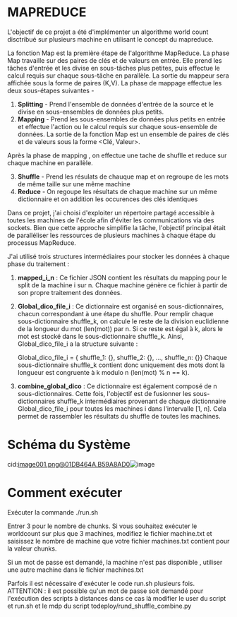 # MAPREDUCE

L'objectif de ce projet a été d'implémenter un algorithme world count disctribué sur plusieurs machine en utilisant le concept du mapreduce.

La fonction Map est la première étape de l'algorithme MapReduce. La phase Map travaille sur des paires de clés et de valeurs en entrée. Elle prend les tâches d'entrée et les divise en sous-tâches plus petites, puis effectue le calcul requis sur chaque sous-tâche en parallèle. La sortie du mappeur sera affichée sous la forme de paires (K,V). La phase de mappage effectue les deux sous-étapes suivantes -
1. **Splitting** - Prend l'ensemble de données d'entrée de la source et le divise en sous-ensembles de données plus petits.
2. **Mapping** - Prend les sous-ensembles de données plus petits en entrée et effectue l'action ou le calcul requis sur chaque sous-ensemble de données.
La sortie de la fonction Map est un ensemble de paires de clés et de valeurs sous la forme <Clé, Valeur>.

Après la phase de mapping , on effectue une tache de shuflle et reduce sur chaque machine en parallèle.

3. **Shuffle** - Prend les résulats de chauque map et on regroupe de les mots de même taille sur une même machine
4. **Reduce** - On regoupe les résultats de chaque machine sur un même dictionnaire et on addition les occurences des clés identiques

Dans ce projet, j'ai choisi d'exploiter un répertoire partagé accessible à toutes les machines de l'école afin d'éviter les communications via des sockets. Bien que cette approche simplifie la tâche, l'objectif principal était de paralléliser les ressources de plusieurs machines à chaque étape du processus MapReduce.



J'ai utilisé trois structures intermédiaires pour stocker les données à chaque phase du traitement :

1. **mapped_i_n** : Ce fichier JSON contient les résultats du mapping pour le split de la machine i sur n. Chaque machine génère ce fichier à partir de son propre traitement des données.

2. **Global_dico_file_i** : Ce dictionnaire est organisé en sous-dictionnaires, chacun correspondant à une étape du shuffle. Pour remplir chaque sous-dictionnaire shuffle_k, on calcule le reste de la division euclidienne de la longueur du mot (len(mot)) par n. Si ce reste est égal à k, alors le mot est stocké dans le sous-dictionnaire shuffle_k. Ainsi, Global_dico_file_i a la structure suivante :

   Global_dico_file_i = { shuffle_1: {}, shuffle_2: {}, ..., shuffle_n: {}}
   Chaque sous-dictionnaire shuffle_k contient donc uniquement des mots dont la longueur est congruente à k modulo n (len(mot) % n == k).

4. **combine_global_dico** : Ce dictionnaire est également composé de n sous-dictionnaires. Cette fois, l'objectif est de fusionner les sous-dictionnaires shuffle_k intermédiaires provenant de chaque dictionnaire Global_dico_file_i pour toutes les machines i dans l'intervalle [1, n]. Cela permet de rassembler les résultats du shuffle de toutes les machines.

# Schéma du Système

cid:image001.png@01DB464A.B59A8AD0![image](https://github.com/user-attachments/assets/f1d6fcb9-d779-43ab-a8fb-896e56cde352)


# Comment exécuter 
Exécuter la commande ./run.sh

Entrer 3 pour le nombre de chunks. 
Si vous souhaitez exécuter le worldcount sur plus que 3 machines, modifiez le fichier machine.txt et saisissez le nombre de machine que votre fichier machines.txt contient pour la valeur chunks.

Si un mot de passe est demandé, la machine n'est pas disponible , utiliser une autre machine dans le fichier machines.txt

Parfois il est nécessaire d'exécuter le code run.sh plusieurs fois. ATTENTION : il est possible qu'un mot de passe soit demandé pour l'exécution des scripts à distances dans ce cas là modifier le user du script et run.sh et le mdp du script todeploy/rund_shuffle_combine.py


